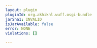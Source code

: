 ```yaml
---
layout: plugin
pluginId: org.akhikhl.wuff.osgi-bundle
jarSha1: INVALID
isJarAvailable: false
error: NONE
violations: []

---
```

